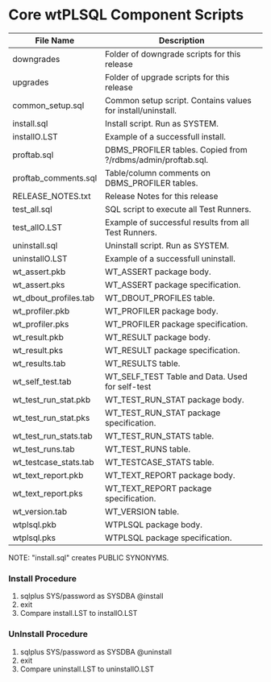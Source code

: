 # Core wtPLSQL Component Scripts


File Name              | Description
-----------------------|------------
downgrades             | Folder of downgrade scripts for this release
upgrades               | Folder of upgrade scripts for this release
common_setup.sql       | Common setup script.  Contains values for install/uninstall.
install.sql            | Install script.  Run as SYSTEM.
installO.LST           | Example of a successfull install.
proftab.sql            | DBMS_PROFILER tables.  Copied from ?/rdbms/admin/proftab.sql.
proftab_comments.sql   | Table/column comments on DBMS_PROFILER tables.
RELEASE_NOTES.txt      | Release Notes for this release
test_all.sql           | SQL script to execute all Test Runners.
test_allO.LST          | Example of successful results from all Test Runners.
uninstall.sql          | Uninstall script.  Run as SYSTEM.
uninstallO.LST         | Example of a successfull uninstall.
wt_assert.pkb          | WT_ASSERT package body.
wt_assert.pks          | WT_ASSERT package specification.
wt_dbout_profiles.tab  | WT_DBOUT_PROFILES table.
wt_profiler.pkb        | WT_PROFILER package body.
wt_profiler.pks        | WT_PROFILER package specification.
wt_result.pkb          | WT_RESULT package body.
wt_result.pks          | WT_RESULT package specification.
wt_results.tab         | WT_RESULTS table.
wt_self_test.tab       | WT_SELF_TEST Table and Data. Used for self-test
wt_test_run_stat.pkb   | WT_TEST_RUN_STAT package body.
wt_test_run_stat.pks   | WT_TEST_RUN_STAT package specification.
wt_test_run_stats.tab  | WT_TEST_RUN_STATS table.
wt_test_runs.tab       | WT_TEST_RUNS table.
wt_testcase_stats.tab  | WT_TESTCASE_STATS table. 
wt_text_report.pkb     | WT_TEXT_REPORT package body.
wt_text_report.pks     | WT_TEXT_REPORT package specification.
wt_version.tab         | WT_VERSION table.
wtplsql.pkb            | WTPLSQL package body.
wtplsql.pks            | WTPLSQL package specification.


NOTE: "install.sql" creates PUBLIC SYNONYMS.


### Install Procedure

1) sqlplus SYS/password as SYSDBA @install
2) exit
3) Compare install.LST to installO.LST


### UnInstall Procedure

1) sqlplus SYS/password as SYSDBA @uninstall
2) exit
3) Compare uninstall.LST to uninstallO.LST
